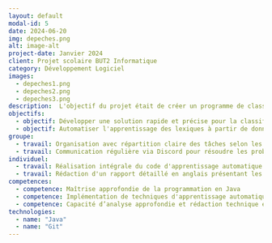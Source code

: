 ```yaml
---
layout: default
modal-id: 5
date: 2024-06-20
img: depeches.png
alt: image-alt
project-date: Janvier 2024
client: Projet scolaire BUT2 Informatique
category: Développement Logiciel
images:
  - depeches1.png
  - depeches2.png
  - depeches3.png
description:  L'objectif du projet était de créer un programme de classification automatique de dépêches aussi fiable et aussi rapide que possible en langage Java. Une dépêche est un court texte correspondant à une information journalistique, telle que, Coupe de l'UEFA, l'OM victorieux, les Girondins défaits L'OM a remporté son match à domicile sur le score de 3 à 0. Bordeaux a perdu dans les arrêts de jeu. Le programme permet d’attribuer à chaque dépêche, l'une des 5 catégories suivantes <br> <br>ENVIRONNEMENT-SCIENCES<br>CULTURE<br>ECONOMIE<br>POLITIQUE<br>SPORTS<br><br>Dans le contexte de ce projet, le programme s'appuie sur des mots marquant l'appartenance à une catégorie particulière. Par exemple, les mots "match" et "joueur" semblent indiquer l'appartenance à la catégorie SPORTS. Ainsi, pour chaque catégorie, un lexique correspondant à un ensemble de mots "marqueurs" est créé. De plus, à chaque mot est associé un poids correspondant au degré avec lequel le mot indique l'appartenance à la catégorie. Trois poids sont possibles, 1, 2 ou 3. Un poids maximal de valeur 3 indique que le mot marque très fortement l'appartenance à la catégorie. Par exemple, le lexique de la catégorie SPORTS pourrait être composé des associations suivantes, sport:3, coupe:3, match:3, joueur:2, domicile:1.<br><br>Dans le cadre de la réalisation du projet nous avons construit les lexiques manuellement. Pour cela, nous nous sommes appuyés sur une centaine de dépêches données en exemple pour chaque catégorie. Il s’agissait de choisir parmi les mots présents dans les dépêches d'une catégorie ceux qui nous semblaient les plus représentatifs de la catégorie. Dans la seconde partie, nous avons réalisé le code permettant l’apprentissage automatiquement les lexiques.<br><br>Personnellement j’ai eu à ma charge la réalisation du code permettant l’apprentissage automatique, mais aussi la réalisation d’une interface dans le terminal pour l’utilisateur lui permettant de tester le programme à sa guise selon les différents paramètres (apprentissage manuel, automatique, exécuté sur quel fichier de dépêches etc…) Une partie importante du projet à consister en la rédaction d’un rapport complet en anglais présentant notre projet, le fonctionnement de différentes méthodes et les problématiques rencontrées.<br><br>Nous avons finalement parfaitement répondu à la problématique avec une réalisation complète, optimisée, fonctionnelle et très intuitive à exploiter pour l’utilisateur.<br><br>Afin de mener à bien ce projet dans les meilleurs délais, nous avons dû mettre en place une organisation efficace avec un outil de communication comme Discord, une répartition du travail selon les compétences de chaque membre du groupe avec un emploi du temps et des échéances que nous nous sommes fixés nous-même. Ce projet a également grandement mis en avant la capacité de chacun à travailler en autonomie, en résolvant les problèmes rencontrés soit même tout en ayant la possibilité d’en discuter avec les autres membres du groupe. Enfin, nous avons dû mettre en avant une capacité d’analyse importante afin de comprendre au mieux le besoin exprimé par le sujet et d’exprimer une réponse la plus adéquat possible avec un compte rendu détaillé. 
objectifs:
  - objectif: Développer une solution rapide et précise pour la classification automatique des dépêches
  - objectif: Automatiser l'apprentissage des lexiques à partir de données réelles
groupe:
  - travail: Organisation avec répartition claire des tâches selon les compétences individuelles
  - travail: Communication régulière via Discord pour résoudre les problèmes rencontrés
individuel:
  - travail: Réalisation intégrale du code d'apprentissage automatique
  - travail: Rédaction d'un rapport détaillé en anglais présentant les méthodes, les résultats obtenus, et les analyses critiques
competences:
  - competence: Maîtrise approfondie de la programmation en Java
  - competence: Implémentation de techniques d'apprentissage automatique et d'analyse lexicale
  - competence: Capacité d’analyse approfondie et rédaction technique en anglais
technologies:
  - name: "Java"
  - name: "Git"
---
```

